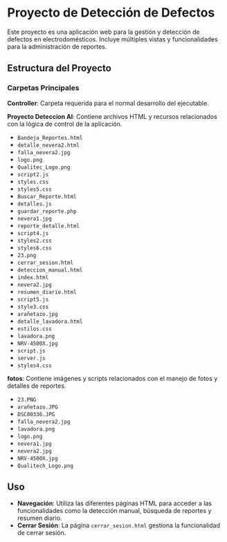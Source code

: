 # Proyecto de Detección de Defectos

Este proyecto es una aplicación web para la gestión y detección de defectos en electrodomésticos. Incluye múltiples vistas y funcionalidades para la administración de reportes.

## Estructura del Proyecto

### Carpetas Principales

 **Controller**: Carpeta requerida para el normal desarrollo del ejecutable.

  
 **Proyecto Deteccion AI**: Contiene archivos HTML y recursos relacionados con la lógica de control de la aplicación.
  - `Bandeja_Reportes.html`
  - `detalle_nevera2.html`
  - `falla_nevera2.jpg`
  - `logo.png`
  - `Qualitec_Logo.png`
  - `script2.js`
  - `styles.css`
  - `styles5.css`
  - `Buscar_Reporte.html`
  - `detalles.js`
  - `guardar_reporte.php`
  - `nevera1.jpg`
  - `reporte_detalle.html`
  - `script4.js`
  - `styles2.css`
  - `styles6.css`
  - `23.png`
  - `cerrar_sesion.html`
  - `deteccion_manual.html`
  - `index.html`
  - `nevera2.jpg`
  - `resumen_diario.html`
  - `script5.js`
  - `style3.css`
  - `arañetazo.jpg`
  - `detalle_lavadora.html`
  - `estilos.css`
  - `lavadora.png`
  - `NRV-4500X.jpg`
  - `script.js`
  - `server.js`
  - `styles4.css`

    
 **fotos**: Contiene imágenes y scripts relacionados con el manejo de fotos y detalles de reportes.
  - `23.PNG`
  - `arañetazo.JPG`
  - `DSC00336.JPG`
  - `falla_nevera2.jpg`
  - `lavadora.png`
  - `logo.png`
  - `nevera1.jpg`
  - `nevera2.jpg`
  - `NRV-4500X.jpg`
  - `Qualitech_Logo.png`

## Uso

- **Navegación**: Utiliza las diferentes páginas HTML para acceder a las funcionalidades como la detección manual, búsqueda de reportes y resumen diario.
- **Cerrar Sesión**: La página `cerrar_sesion.html` gestiona la funcionalidad de cerrar sesión.
